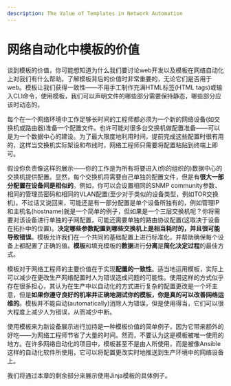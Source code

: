 ```yaml
---
description: The Value of Templates in Network Automation
---
```


# 网络自动化中模板的价值

谈到模板的价值，你可能想知道为什么我们要讨论web开发以及模板在网络自动化上对我们有什么帮助。了解模板背后的价值时非常重要的，无论它们是否用于web。模板让我们获得一致性——不用手工制作充满HTML标签\(HTML tags\)或输入CLI命令，使用模板，我们可以声明文件的哪些部分需要保持静态，哪些部分应该时动态的。

每个在一个网络环境中工作足够长时间的工程师都必须为一个新的网络设备\(如交换机或路由器\)准备一个配置文件。也许可能对很多台交换机做配置准备——可以是为一个数据中心的建设。为了最大限度地利用时间，提前完成这些配置时很有用的，这样当交换机实际架设和布线时，网络工程师只需要将配置粘贴到终端上即可。

假设你负责像这样的展示——你的工作是为所有将要进入\(你的组织的\)数据中心的交换机提供配置。显然，每个交换机将需要自己单独的配置文件，但是有**很大一部分配置在设备间是相似的**。例如，你可以会设置相同的SNMP community参数、相同的管理员密码和相同的VLAN配置\(至少对于类似的设备类型，例如TOR交换机\)。不过话又说回来，可能还是有一部分配置是单个设备所独有的，例如管理IP和主机名\(hostname\)就是一个简单的例子，但如果是一个三层交换机呢？你将需要对该设备进行单独的子网配置，可能还需要单独的路由协议配置\(这取决于设备在拓扑中的位置\)。**决定哪些参数配置到哪些交换机上是相当耗时的，并且很可能导致错误**。模板允许我们在一个共同的基础配置上进行标准化，并帮助确保每个设备上都配置了正确的值。**模板**和填充模板的**数据**进行**分离**是**简化决定过程**的最佳方式。

模板对于网络工程师的主要价值在于实现**配置的一致性**。适当地运用模板，实际上可以减少在更改生产网络配置时人为错误造成问题的可能性。使用这样的方式似乎存在很多担心，其认为在生产中以自动化的方式进行复杂的配置更改是一个坏主意，但是**如果你遵守良好的机率并正确地测试你的模板，你是真的可以改善网络运维的**。模板并不能自动\(automatically\)消除人为错误，但是使用得当，它们可以很大程度上减少人为错误，从而减少中断。

使用模板来为新设备展示进行加持是一种模板价值的简单例子，因为它带来额外的好吃——为网络工程师节省了大量的时间。然而，不要认为这是模板被唯一使用的地方。在许多网络自动化的项目中，模板甚至不是由人所使用，而是被像Ansible这样的自动化软件所使用，它可以将配置更改实时地推送到生产环境中的网络设备上。

我们将通过本章的剩余部分来展示使用Jinja模板的具体例子。




